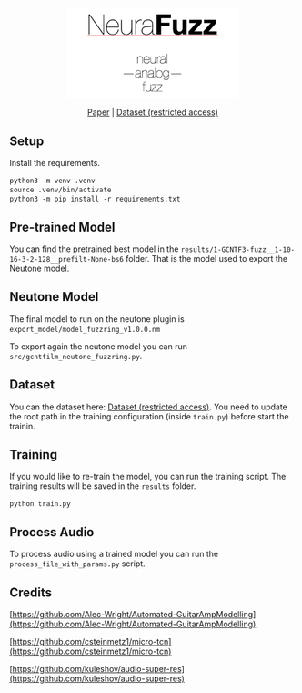 <div align="center">
<img src="images/title.png" width="300">
</div>

<div  align="center">

[Paper](https://arxiv.org/abs/2211.00497) | [Dataset (restricted access)](https://zenodo.org/record/7766959)

</div>


## Setup

Install the requirements.
```
python3 -m venv .venv
source .venv/bin/activate
python3 -m pip install -r requirements.txt
```

## Pre-trained Model
You can find the pretrained best model in the ```results/1-GCNTF3-fuzz__1-10-16-3-2-128__prefilt-None-bs6``` folder. 
That is the model used to export the Neutone model.


## Neutone Model
The final model to run on the neutone plugin is ```export_model/model_fuzzring_v1.0.0.nm```

To export again the neutone model you can run ```src/gcntfilm_neutone_fuzzring.py```.


## Dataset
You can the dataset here: [Dataset (restricted access)](https://zenodo.org/record/7766959). You need to update the root path in the training configuration (inside ```train.py```) before start the trainin.

## Training

If you would like to re-train the model, you can run the training script. The training results will be saved in the ```results``` folder.

```
python train.py
```

## Process Audio

To process audio using a trained model you can run the ```process_file_with_params.py``` script.


## Credits
[https://github.com/Alec-Wright/Automated-GuitarAmpModelling](https://github.com/Alec-Wright/Automated-GuitarAmpModelling)

[https://github.com/csteinmetz1/micro-tcn](https://github.com/csteinmetz1/micro-tcn)

[https://github.com/kuleshov/audio-super-res](https://github.com/kuleshov/audio-super-res)
